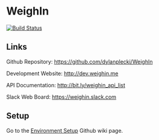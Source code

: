 WeighIn
=======

[![Build Status](https://travis-ci.org/WeighIn/WeighIn.svg?branch=develop)](https://travis-ci.org/WeighIn/WeighIn)

Links
-----

Github Repository: https://github.com/dylanplecki/WeighIn

Development Website: http://dev.weighin.me

API Documentation: http://bit.ly/weighin_api_list

Slack Web Board: https://weighin.slack.com

Setup
-----

Go to the [Environment Setup](https://github.com/dylanplecki/WeighIn/wiki/Environment-Setup) Github wiki page.
